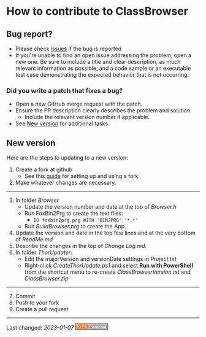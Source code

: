 # How to contribute to ClassBrowser

## Bug report?
- Please check [issues](https://github.com/VFPX/ClassBrowser/issues) if the bug is reported
- If you're unable to find an open issue addressing the problem, open a new one. Be sure to include a title and clear description, as much relevant information as possible, and a code sample or an executable test case demonstrating the expected behavior that is not occurring.

### Did you write a patch that fixes a bug?
- Open a new GitHub merge request with the patch.
- Ensure the PR description clearly describes the problem and solution.
  - Include the relevant version number if applicable.
- See [New version](#new-version) for additional tasks

## New version
Here are the steps to updating to a new version:

1. Create a fork at github
   - See this [guide](https://www.dataschool.io/how-to-contribute-on-github/) for setting up and using a fork
1. Make whatever changes are necessary.
---
3. In folder _Browser_
   - Update the version number and date at the top of  _Browser.h_
   - Run FoxBin2Prg to create the text files:
        - `DO foxbin2prg.prg WITH 'BIN2PRG','*.*'`
   - Run _BuildBrowser.prg_ to create the App.
3. Update the version and date in the top few lines and at the very bottom of _ReadMe.md_ 
3. Describe the changes in the top of _Change Log.md_.
3. In folder _ThorUpdater_:
    - Edit the majorVersion and versionDate settings in _Project.txt_
    - Right-click _CreateThorUpdate.ps1_ and select **Run with PowerShell** from the shortcut menu to re-create _ClassBrowserVersion.txt_ and _ClassBrowser.zip_
---
7. Commit
8. Push to your fork
8. Create a pull request

----
Last changed: _2023-01-07_
![Picture](../Docs/Images/vfpxpoweredby_alternative.gif)